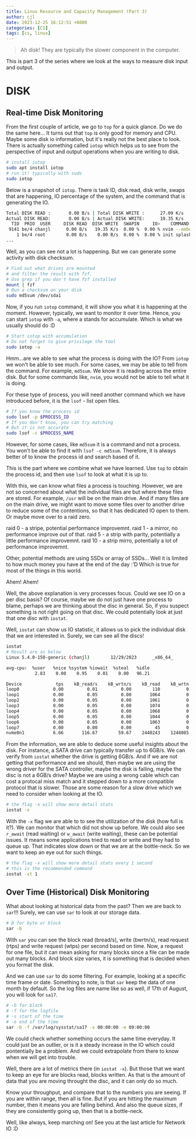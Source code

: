 ```yaml
---
title: Linux Resource and Capacity Management (Part 3)
author: cjl
date: 2023-12-25 16:12:51 +0800
categories: [CS]
tags: [cs, linux]
---
```


> Ah disk! They are typically the slower component in the computer.

This is part 3 of the series where we look at
the ways to measure disk input and output.

# DISK

## Real-time Disk Monitoring

From the first couple of article, we go to `top` for a quick glance.
Do we do the same here...
It turns out that `top` is only good for memory and CPU.
Maybe some disk io information, but it's really not the best place to look.
There is actually something called `iotop` which helps us to see from the
perspective of input and output operations when you are writing to disk.

```bash
# install iotop
sudo apt install iotop
# run it! typically with sudo 
sudo iotop
```

Below is a snapshot of `iotop`.
There is task ID, disk read, disk write, swaps that are happening, IO percentage of the system, 
and the command that is generating the IO.

```bash
Total DISK READ :       0.00 B/s | Total DISK WRITE :      27.09 K/s
Actual DISK READ:       0.00 B/s | Actual DISK WRITE:      19.35 K/s
  TID  PRIO  USER     DISK READ  DISK WRITE  SWAPIN     IO>    COMMAND
 9141 be/4 chanjl      0.00 B/s   19.35 K/s  0.00 %  0.00 % nvim --embed -S
    1 be/4 root        0.00 B/s    0.00 B/s  0.00 %  0.00 % init splash
...
```

Well, as you can see not a lot is happening.
But we can generate some activity with disk checksum.

```bash
# Find out what drives are mounted
# and filter the result with fzf.
# Use grep if you don't have fzf installed
mount | fzf
# Run a checksum on your disk
sudo md5sum /dev/sda1
```

Now, if you run `iotop` command, it will show you what it is happening at the moment.
However, typically, we want to monitor it over time.
Hence, you can start `iotop` with `-a`, where a stands for accumulate.
Which is what we usually should do :D

```bash
# Start iotop with accumulation
# Do not forget to give privilege the tool
sudo iotop -a
```

Hmm...are we able to see what the process is doing with the IO?
From `iotop` we won't be able to see much.
For some cases, we may be able to tell from the command.
For example, `md5sum`. We know it is reading across the entire disk.
But for some commands like, `nvim`, you would not be able to tell
what it is doing.

For these type of process, you will need another command
which we have introduced before, it is the `lsof` - list open files.

```bash
# If you know the process id
sudo lsof -p $PROCESS_ID
# If you don't know, you can try matching
# But it is not accurate
sudo lsof -c $PROCESS_NAME
```

However, for some cases, like `md5sum` it is a command and not a process.
You won't be able to find it with `lsof -c md5sum`.
Therefore, it is always better of to know the process id and search based of it.

This is the part where we combine what we have learned.
Use `top` to obtain the process id, and then use `lsof` to look at what it is up to.

With this, we can know what files a process is touching.
However, we are not so concerned about what the individual files are
but where these files are stored.
For example, `/usr` will be on the main drive.
And if many files are on the main drive, we might want to move some files
over to another drive to reduce some of the contentions,
so that it has dedicated IO open to them.
Or maybe move over to a raid zero.

raid 0 - a stripe, potential performance improvemnt.
raid 1 - a mirror, no performance improve out of that.
raid 5 - a strip with parity, potentially a little performance improvemnt.
raid 10 - a strip mirro, potentially a lot of performance improvemnt.

Other, potential methods are using SSDs or array of SSDs...
Well it is limited to how much money you have at the end of the day :'D
Which is true for most of the things in this world.


Ahem! Ahem!

Well, the above explanation is very processes focus.
Could we see IO on a per disc basis?
Of course, maybe we do not just have one process to blame,
perhaps we are thinking about the disc in general.
So, if you suspect something is not right going on that disc.
We could potentially look at just that one disc with `iostat`.

Well, `iostat` can show us IO statistic, it allows us to pick the individual
disk that we are interested in. Surely, we can see all the discs!

```bash
iostat
# Result are as below
Linux 5.4.0-150-generic (chanjl)        12/29/2023      _x86_64_        (16 CPU)

avg-cpu:  %user   %nice %system %iowait  %steal   %idle
           2.83    0.00    0.95    0.01    0.00   96.21

Device             tps    kB_read/s    kB_wrtn/s    kB_read    kB_wrtn
loop0             0.00         0.01         0.00        110          0
loop1             0.00         0.05         0.00       1064          0
loop2             0.00         0.05         0.00       1061          0
loop3             0.00         0.05         0.00       1074          0
loop4             0.00         0.05         0.00       1068          0
loop5             0.00         0.05         0.00       1044          0
loop6             0.00         0.05         0.00       1063          0
loop7             0.00         0.00         0.00         45          0
nvme0n1           6.66       116.67        59.67    2440243    1248085
```

From the information, we are able to deduce some useful insights about the disk.
For instance, a SATA drive can typically transfer up to 6GB/s.
We can verify from `iostat` whether the drive is getting 6GB/s.
And if we are not getting that performance and we should, then
maybe we are using the wrong driver for the SATA controller, maybe the disk is failing,
maybe the disc is not a 6GB/s drive? Maybe we are using a wrong cable which can cost a protocal
miss match and it stepped down to a more compatible protocol that is slower.
Those are some reason for a slow drive which we need to consider when looking at the IO.

```bash
# the flag -x will show more detail stats
iostat -x
```

With the `-x` flag we are able to to see the utilization of the disk (how full is it?).
We can monitor that which did not show up before.
We could also see `r_await` (read waiting)  or `w_await` (write waiting), these can be potential
issues. It means some applications tried to read or write and they had to queue up.
That indicates slow down or that we are at the bottle-neck.
So we want to keep an eye out for such things.

```bash
# the flag -x will show more detail stats every 1 second
# this is the recommended command
iostat -xt 1
```

## Over Time (Historical) Disk Monitoring

What about looking at historical data from the past?
Then we are back to `sar`!!!
Surely, we can use `sar` to look at our storage data.

```bash
# B for byte or block
sar -b
```

With `sar` you can see the block read (bread/s), write (bwrtn/s),
read request (rtps) and write request (wtps) per second based on time.
Now, a request for one file, but it can mean asking for many blocks since a file
can be made out many blocks.
And block size varies, it is something that is decided when you format the disk.

And we can use `sar` to do some filtering.
For example, looking at a specific time frame or date.
Something to note, is that `sar` keep the data of one month by default.
So the log files are name like so as well, if 17th of August, you will
look for `sa17`.

```bash
# -b for block
# -f for the logfile
# -s start of the time
# -e end of the time
sar -b -f /var/log/sysstat/sa17 -s 00:00:00 -e 09:00:00
```

We could check whether something occurs the same time everyday.
It could just be an outlier, or is it a steady increase in the IO
which could pontentially be a problem.
And we could extrapolate from there to know when we will get into trouble.

Well, there are a lot of metrics there (in `iostat -x`).
But those that we want to keep an eye for are blocks read,
blocks written. As that is the amount of data that you are moving throught
the disc, and it can only do so much.

Know your throughput, and compare that to the numbers you are seeing.
If you are within range, then all is fine.
But if you are hitting the maximum number, then it means you are falling behind.
And also the queue sizes, if they are consistently going up,
then that is a bottle-neck.

Well, like always, keep marching on! See you at the last article for Network IO :D
